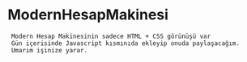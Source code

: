# ModernHesapMakinesi

     Modern Hesap Makinesinin sadece HTML + CSS görünüşü var 
     Gün içerisinde Javascript kısmınıda ekleyip onuda paylaşacağım.
     Umarım işinize yarar. 
